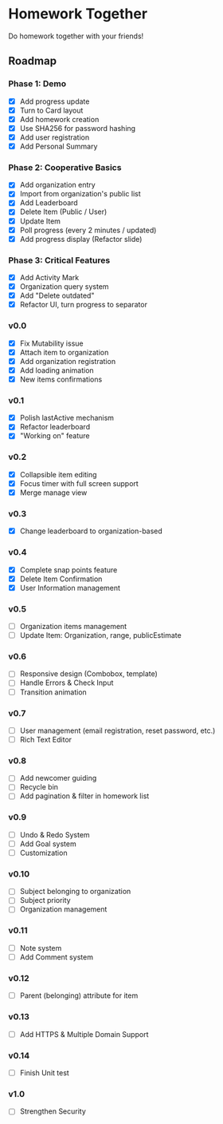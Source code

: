 # Homework Together

Do homework together with your friends!

## Roadmap

### Phase 1: Demo

- [x] Add progress update
- [x] Turn to Card layout
- [x] Add homework creation
- [x] Use SHA256 for password hashing
- [x] Add user registration
- [x] Add Personal Summary

### Phase 2: Cooperative Basics

- [x] Add organization entry
- [x] Import from organization's public list
- [x] Add Leaderboard
- [x] Delete Item (Public / User)
- [x] Update Item
- [x] Poll progress (every 2 minutes / updated)
- [x] Add progress display (Refactor slide)

### Phase 3: Critical Features

- [x] Add Activity Mark
- [x] Organization query system
- [x] Add "Delete outdated"
- [x] Refactor UI, turn progress to separator

### v0.0

- [x] Fix Mutability issue
- [x] Attach item to organization
- [x] Add organization registration
- [x] Add loading animation
- [x] New items confirmations

### v0.1

- [x] Polish lastActive mechanism
- [x] Refactor leaderboard
- [x] "Working on" feature

### v0.2

- [x] Collapsible item editing
- [x] Focus timer with full screen support
- [x] Merge manage view

### v0.3

- [x] Change leaderboard to organization-based

### v0.4

- [x] Complete snap points feature
- [x] Delete Item Confirmation
- [x] User Information management

### v0.5

- [ ] Organization items management
- [ ] Update Item: Organization, range, publicEstimate

### v0.6

- [ ] Responsive design (Combobox, template)
- [ ] Handle Errors & Check Input
- [ ] Transition animation

### v0.7

- [ ] User management (email registration, reset password, etc.)
- [ ] Rich Text Editor

### v0.8

- [ ] Add newcomer guiding
- [ ] Recycle bin
- [ ] Add pagination & filter in homework list

### v0.9

- [ ] Undo & Redo System
- [ ] Add Goal system
- [ ] Customization

### v0.10

- [ ] Subject belonging to organization
- [ ] Subject priority
- [ ] Organization management

### v0.11

- [ ] Note system
- [ ] Add Comment system

### v0.12

- [ ] Parent (belonging) attribute for item

### v0.13

- [ ] Add HTTPS & Multiple Domain Support

### v0.14

- [ ] Finish Unit test

### v1.0

- [ ] Strengthen Security
